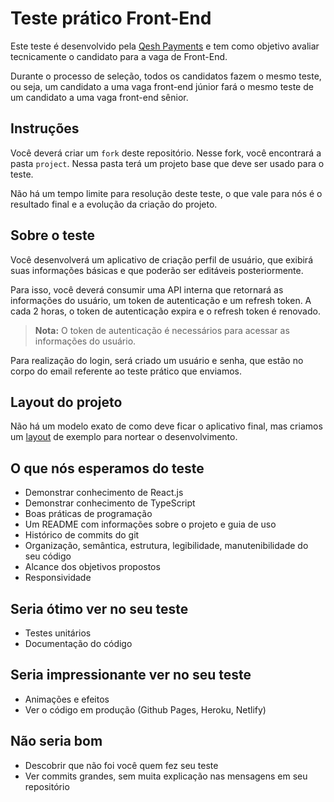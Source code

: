 # Teste prático Front-End

Este teste é desenvolvido pela [Qesh Payments](https://www.qesh.ai/) e tem como objetivo avaliar tecnicamente o candidato para a vaga de Front-End.

Durante o processo de seleção, todos os candidatos fazem o mesmo teste, ou seja, um candidato a uma vaga front-end júnior fará o mesmo teste de um candidato a uma vaga front-end sênior.

## **Instruções**

Você deverá criar um `fork` deste repositório. Nesse fork, você encontrará a pasta `project`. Nessa pasta terá um projeto base que deve ser usado para o teste.

Não há um tempo limite para resolução deste teste, o que vale para nós é o resultado final e a evolução da criação do projeto.

## **Sobre o teste**

Você desenvolverá um aplicativo de criação perfil de usuário, que exibirá suas informações básicas e que poderão ser editáveis posteriormente.

Para isso, você deverá consumir uma API interna que retornará as informações do usuário, um token de autenticação e um refresh token. A cada 2 horas, o token de autenticação expira e o refresh token é renovado.

> **Nota:** O token de autenticação é necessários para acessar as informações do usuário.

Para realização do login, será criado um usuário e senha, que estão no corpo do email referente ao teste prático que enviamos.

## **Layout do projeto**

Não há um modelo exato de como deve ficar o aplicativo final, mas criamos um [layout](https://www.figma.com/file/3avD92FrmZ8mmf8oqjdY7D/teste-frontend?node-id=4449%3A28922) de exemplo para nortear o desenvolvimento.


## **O que nós esperamos do teste**

- Demonstrar conhecimento de React.js
- Demonstrar conhecimento de TypeScript
- Boas práticas de programação
- Um README com informações sobre o projeto e guia de uso
- Histórico de commits do git
- Organização, semântica, estrutura, legibilidade, manutenibilidade do seu código
- Alcance dos objetivos propostos
- Responsividade

## **Seria ótimo ver no seu teste**

- Testes unitários
- Documentação do código

## **Seria impressionante ver no seu teste**

- Animações e efeitos
- Ver o código em produção (Github Pages, Heroku, Netlify)

## **Não seria bom**

- Descobrir que não foi você quem fez seu teste
- Ver commits grandes, sem muita explicação nas mensagens em seu repositório
